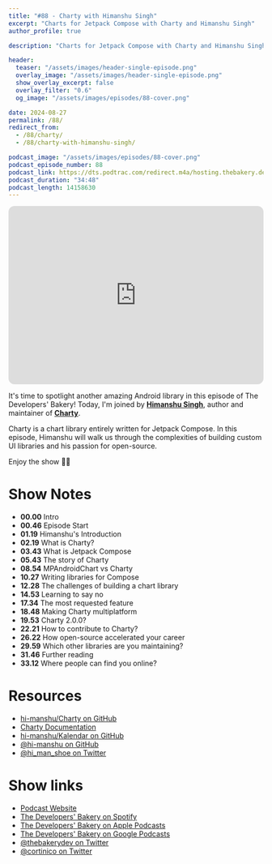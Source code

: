 ```yaml
---
title: "#88 - Charty with Himanshu Singh"
excerpt: "Charts for Jetpack Compose with Charty and Himanshu Singh"
author_profile: true

description: "Charts for Jetpack Compose with Charty and Himanshu Singh"

header:
  teaser: "/assets/images/header-single-episode.png"
  overlay_image: "/assets/images/header-single-episode.png"
  show_overlay_excerpt: false
  overlay_filter: "0.6"
  og_image: "/assets/images/episodes/88-cover.png"

date: 2024-08-27
permalink: /88/
redirect_from:
  - /88/charty/
  - /88/charty-with-himanshu-singh/

podcast_image: "/assets/images/episodes/88-cover.png"
podcast_episode_number: 88
podcast_link: https://dts.podtrac.com/redirect.m4a/hosting.thebakery.dev/88-thedevelopersbakery-charty.m4a
podcast_duration: "34:48"
podcast_length: 14158630
---
```


<iframe style="border-radius:12px" src="https://open.spotify.com/embed/episode/2cMV6oMDdifcJ9R1arGTBI?utm_source=generator" width="100%" height="352" frameBorder="0" allowfullscreen="" allow="autoplay; clipboard-write; encrypted-media; fullscreen; picture-in-picture" loading="lazy"></iframe>

It's time to spotlight another amazing Android library in this episode of The Developers' Bakery! Today, I'm joined by [**Himanshu Singh**](https://twitter.com/hi_man_shoe), author and maintainer of [**Charty**](https://github.com/hi-manshu/Charty).

Charty is a chart library entirely written for Jetpack Compose. In this episode, Himanshu will walk us through the complexities of building custom UI libraries and his passion for open-source.

Enjoy the show 👨‍🍳

# Show Notes

- **00.00** Intro
- **00.46** Episode Start
- **01.19** Himanshu's Introduction
- **02.19** What is Charty?
- **03.43** What is Jetpack Compose
- **05.43** The story of Charty
- **08.54** MPAndroidChart vs Charty
- **10.27** Writing libraries for Compose
- **12.28** The challenges of building a chart library
- **14.53** Learning to say no
- **17.34** The most requested feature
- **18.48** Making Charty multiplatform
- **19.53** Charty 2.0.0?
- **22.21** How to contribute to Charty?
- **26.22** How open-source accelerated your career
- **29.59** Which other libraries are you maintaining?
- **31.46** Further reading
- **33.12** Where people can find you online?

# Resources

- <i class="fab fa-github"></i> [hi-manshu/Charty on GitHub](https://github.com/hi-manshu/Charty)
- <i class="fas fa-link"></i> [Charty Documentation](https://hi-manshu.github.io/Charty/index.html)
- <i class="fab fa-github"></i> [hi-manshu/Kalendar on GitHub](https://github.com/hi-manshu/Kalendar)
- <i class="fab fa-github"></i> [@hi-manshu on GitHub](https://github.com/hi-manshu)
- <i class="fab fa-twitter"></i> [@hi_man_shoe on Twitter](https://twitter.com/hi_man_shoe)

# Show links

- <i class="fas fa-link"></i> [Podcast Website](https://thebakery.dev)
- <i class="fab fa-spotify"></i> [The Developers' Bakery on Spotify](https://open.spotify.com/show/4jV6Yoz7D38sZJlYMzJm3k?si=AL3ske_0R_CKlEScMhYhug)
- <i class="fas fa-podcast"></i> [The Developers' Bakery on Apple Podcasts](https://podcasts.apple.com/us/podcast/the-developers-bakery/id1542849034)
- <i class="fab fa-google-play"></i> [The Developers' Bakery on Google Podcasts](https://podcasts.google.com/feed/aHR0cHM6Ly90aGViYWtlcnkuZGV2L3BvZGNhc3QueG1s)
- <i class="fab fa-twitter"></i> [@thebakerydev on Twitter](https://twitter.com/thebakerydev)
- <i class="fab fa-twitter"></i> [@cortinico on Twitter](https://twitter.com/cortinico)
